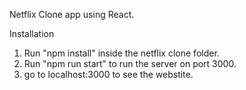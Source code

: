 Netflix Clone app using React.

Installation
1. Run "npm install" inside the netflix clone folder.
2. Run "npm run start" to run the server on port 3000.
3. go to localhost:3000 to see the webstite.